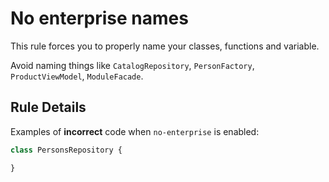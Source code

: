 # No enterprise names

This rule forces you to properly name your classes, functions and variable.

Avoid naming things like `CatalogRepository`, `PersonFactory`, `ProductViewModel`, `ModuleFacade`.

## Rule Details

Examples of **incorrect** code when `no-enterprise` is enabled:

```javascript
class PersonsRepository {

}
```
